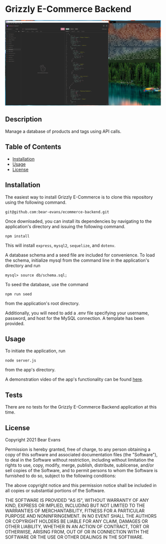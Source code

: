# Grizzly E-Commerce Backend

![Screenshot of application](./assets/Screenshot.jpg)

## Description

Manage a database of products and tags using API calls.

## Table of Contents

- [Installation](#installation)
- [Usage](#usage)
- [License](#license)

## Installation

The easiest way to install Grizzly E-Commerce is to clone this repository using
the following command.

```
git@github.com:bear-evans/ecommerce-backend.git
```

Once downloaded, you can install its dependencies by navigating to the
application's directory and issuing the following command.

```
npm install
```

This will install `express`, `mysql2`, `sequelize`, and `dotenv`.

A database schema and a seed file are included for convenience. To load the
schema, initialize mysql from the command line in the application's directory
and run

```
mysql> source db/schema.sql;
```

To seed the database, use the command

```
npm run seed
```

from the application's root directory.

Additionally, you will need to add a .env file specifying your username,
password, and host for the MySQL connection. A template has been provided.

## Usage

To initiate the application, run

```
node server.js
```

from the app's directory.

A demonstration video of the app's functionality can be found [here](https://www.youtube.com/watch?v=T4vW1H_k3Vo).

## Tests

There are no tests for the Grizzly E-Commerce Backend application at this time.

## License

Copyright 2021 Bear Evans

Permission is hereby granted, free of charge, to any person obtaining a copy of
this software and associated documentation files (the "Software"), to deal in
the Software without restriction, including without limitation the rights to
use, copy, modify, merge, publish, distribute, sublicense, and/or sell copies of
the Software, and to permit persons to whom the Software is furnished to do so,
subject to the following conditions:

The above copyright notice and this permission notice shall be included in all
copies or substantial portions of the Software.

THE SOFTWARE IS PROVIDED "AS IS", WITHOUT WARRANTY OF ANY KIND, EXPRESS OR
IMPLIED, INCLUDING BUT NOT LIMITED TO THE WARRANTIES OF MERCHANTABILITY, FITNESS
FOR A PARTICULAR PURPOSE AND NONINFRINGEMENT. IN NO EVENT SHALL THE AUTHORS OR
COPYRIGHT HOLDERS BE LIABLE FOR ANY CLAIM, DAMAGES OR OTHER LIABILITY, WHETHER
IN AN ACTION OF CONTRACT, TORT OR OTHERWISE, ARISING FROM, OUT OF OR IN
CONNECTION WITH THE SOFTWARE OR THE USE OR OTHER DEALINGS IN THE SOFTWARE.
